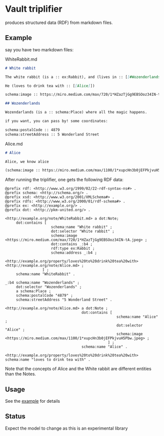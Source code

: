 # Vault triplifier

produces structured data (RDF) from markdown files.

## Example

say you have two markdown files:

WhiteRabbit.md

```markdown
# White rabbit

The white rabbit (is a :: ex:Rabbit), and (lives in :: [[#Wozenderlands]]).

He (loves to drink tea with :: [[Alice]])

schema:image :: https://miro.medium.com/max/720/1*HZazTjGg9EBSOoz34IN-tA.jpeg

## Wozenderlands

Wozendarlands (is a :: schema:Place) where all the magic happens.

if you want, you can pass by! some coordinates:

schema:postalCode :: 4879
schema:streetAddress :: 5 Wonderland Street
```

Alice.md

```markdown
# Alice

Alice, we know alice

(schema:image :: https://miro.medium.com/max/1100/1*xupcHn3b0jEFPkjvuH5Pbw.jpeg)
```

After running the triplifier, one gets the following RDF data:

```turtle
@prefix rdf: <http://www.w3.org/1999/02/22-rdf-syntax-ns#> .
@prefix schema: <http://schema.org/> .
@prefix xsd: <http://www.w3.org/2001/XMLSchema#> .
@prefix rdfs: <http://www.w3.org/2000/01/rdf-schema#> .
@prefix ex: <http://example.org/> .
@prefix dot: <http://pkm-united.org/> .

<http://example.org/note/WhiteRabbit.md> a dot:Note;
     dot:contains [
                     schema:name "White rabbit" ;
                     dot:selector "White rabbit" ;
                     schema:image <https://miro.medium.com/max/720/1*HZazTjGg9EBSOoz34IN-tA.jpeg> ;
                     dot:contains _:b4 ;
                     rdf:type ex:Rabbit ;
                     schema:address _:b4 ;
                     <http://example.org/property/loves%20to%20drink%20tea%20with> <http://example.org/note/Alice.md> ;
                 ] ;
     schema:name "WhiteRabbit" .

_:b4 schema:name "Wozenderlands" ;
     dot:selector "Wozenderlands" ;
     a schema:Place ;
     schema:postalCode "4879" ;
     schema:streetAddress "5 Wonderland Street" .

<http://example.org/note/Alice.md> a dot:Note ;
                                   dot:contains [
                                                   schema:name "Alice" ;
                                                   dot:selector "Alice" ;
                                                   schema:image <https://miro.medium.com/max/1100/1*xupcHn3b0jEFPkjvuH5Pbw.jpeg> ;
                                               ] ;
                                   schema:name "Alice" .

<http://example.org/property/loves%20to%20drink%20tea%20with> schema:name "loves to drink tea with" .
```

Note that the concepts of Alice and the White rabbit are different entities than the Notes.
## Usage

See the [example](./example.js) for details

## Status

Expect the model to change as this is an experimental library
